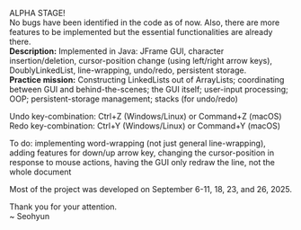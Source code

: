 ALPHA STAGE!<br>
No bugs have been identified in the code as of now. Also, there are more features to be implemented but the essential functionalities are already there.<br>
<b>Description:</b> Implemented in Java: JFrame GUI, character insertion/deletion, cursor-position change (using left/right arrow keys), DoublyLinkedList, line-wrapping, undo/redo, persistent storage.<br>
<b>Practice mission:</b> Constructing LinkedLists out of ArrayLists; coordinating between GUI and behind-the-scenes; the GUI itself; user-input processing; OOP; persistent-storage management; stacks (for undo/redo)

Undo key-combination: Ctrl+Z (Windows/Linux) or Command+Z (macOS)
Redo key-combination: Ctrl+Y (Windows/Linux) or Command+Y (macOS)

To do: implementing word-wrapping (not just general line-wrapping), adding features for down/up arrow key, changing the cursor-position in response to mouse actions, having the GUI only redraw the line, not the whole document 

Most of the project was developed on September 6-11, 18, 23, and 26, 2025.


Thank you for your attention.<br>
~ Seohyun
